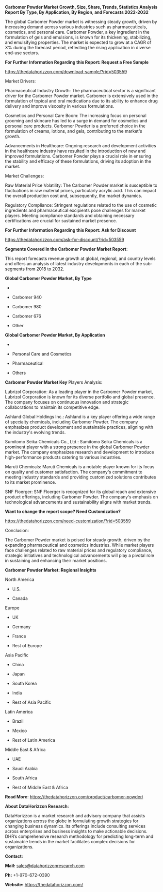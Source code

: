 **Carbomer Powder Market Growth, Size, Share, Trends, Statistics
Analysis Report By Type, By Application, By Region, and Forecasts
2022-2032**

The global Carbomer Powder market is witnessing steady growth, driven by
increasing demand across various industries such as pharmaceuticals,
cosmetics, and personal care. Carbomer Powder, a key ingredient in the
formulation of gels and emulsions, is known for its thickening,
stabilizing, and emulsifying properties. The market is expected to grow
at a CAGR of X% during the forecast period, reflecting the rising
application in diverse end-use sectors.

**For Further Information Regarding this Report: Request a Free Sample**

<https://thedatahorizzon.com/download-sample/?rid=503559>

Market Drivers:

Pharmaceutical Industry Growth: The pharmaceutical sector is a
significant driver for the Carbomer Powder market. Carbomer is
extensively used in the formulation of topical and oral medications due
to its ability to enhance drug delivery and improve viscosity in various
formulations.

Cosmetics and Personal Care Boom: The increasing focus on personal
grooming and skincare has led to a surge in demand for cosmetics and
personal care products. Carbomer Powder is a preferred choice in the
formulation of creams, lotions, and gels, contributing to the market's
growth.

Advancements in Healthcare: Ongoing research and development activities
in the healthcare industry have resulted in the introduction of new and
improved formulations. Carbomer Powder plays a crucial role in ensuring
the stability and efficacy of these formulations, driving its adoption
in the market.

Market Challenges:

Raw Material Price Volatility: The Carbomer Powder market is susceptible
to fluctuations in raw material prices, particularly acrylic acid. This
can impact the overall production cost and, subsequently, the market
dynamics.

Regulatory Compliance: Stringent regulations related to the use of
cosmetic ingredients and pharmaceutical excipients pose challenges for
market players. Meeting compliance standards and obtaining necessary
certifications are crucial for sustained market presence.

**For Further Information Regarding this Report: Ask for Discount**

<https://thedatahorizzon.com/ask-for-discount/?rid=503559>

**Segments Covered in the Carbomer Powder Market Report:**

This report forecasts revenue growth at global, regional, and country
levels and offers an analysis of latest industry developments in each of
the sub-segments from 2018 to 2032.

**Global Carbomer Powder Market, By Type**

-   

-   Carbomer 940

-   Carbomer 980

-   Carbomer 676

-   Other

**Global Carbomer Powder Market, By Application**

-   

-   Personal Care and Cosmetics

-   Pharmaceutical

-   Others

**Carbomer Powder Market Key** Players Analysis:

Lubrizol Corporation: As a leading player in the Carbomer Powder market,
Lubrizol Corporation is known for its diverse portfolio and global
presence. The company focuses on continuous innovation and strategic
collaborations to maintain its competitive edge.

Ashland Global Holdings Inc.: Ashland is a key player offering a wide
range of specialty chemicals, including Carbomer Powder. The company
emphasizes product development and sustainable practices, aligning with
the industry's evolving trends.

Sumitomo Seika Chemicals Co., Ltd.: Sumitomo Seika Chemicals is a
prominent player with a strong presence in the global Carbomer Powder
market. The company emphasizes research and development to introduce
high-performance products catering to various industries.

Maruti Chemicals: Maruti Chemicals is a notable player known for its
focus on quality and customer satisfaction. The company's commitment to
meeting industry standards and providing customized solutions
contributes to its market prominence.

SNF Floerger: SNF Floerger is recognized for its global reach and
extensive product offerings, including Carbomer Powder. The company's
emphasis on technological advancements and sustainability aligns with
market trends.

**Want to change the report scope? Need Customization?**

<https://thedatahorizzon.com/need-customization/?rid=503559>

Conclusion:

The Carbomer Powder market is poised for steady growth, driven by the
expanding pharmaceutical and cosmetics industries. While market players
face challenges related to raw material prices and regulatory
compliance, strategic initiatives and technological advancements will
play a pivotal role in sustaining and enhancing their market positions.

**Carbomer Powder Market: Regional Insights**

North America

-   U.S.

-   Canada

Europe

-   UK

-   Germany

-   France

-   Rest of Europe

Asia Pacific

-   China

-   Japan

-   South Korea

-   India

-   Rest of Asia Pacific

Latin America

-   Brazil

-   Mexico

-   Rest of Latin America

Middle East & Africa

-   UAE

-   Saudi Arabia

-   South Africa

-   Rest of Middle East & Africa

**Read More:** <https://thedatahorizzon.com/product/carbomer-powder/>

**About DataHorizzon Research:**

DataHorizzon is a market research and advisory company that assists
organizations across the globe in formulating growth strategies for
changing business dynamics. Its offerings include consulting services
across enterprises and business insights to make actionable decisions.
DHR’s comprehensive research methodology for predicting long-term and
sustainable trends in the market facilitates complex decisions for
organizations.

**Contact:**

**Mail:** <sales@datahorizzonresearch.com>

**Ph:** +1–970–672–0390

**Website:** <https://thedatahorizzon.com/>
